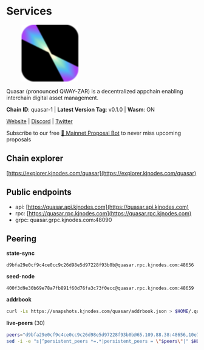 # Services

<figure><img src="https://raw.githubusercontent.com/kj89/cosmos-images/main/logos/quasar.png" width="150" alt=""><figcaption></figcaption></figure>

Quasar (pronounced QWAY-ZAR) is a decentralized  appchain enabling interchain digital asset management.

**Chain ID**: quasar-1 | **Latest Version Tag**: v0.1.0 | **Wasm**: ON

[Website](https://www.quasar.fi) | [Discord](https://discord.gg/quasarfi) | [Twitter](https://twitter.com/QuasarFi)



Subscribe to our free [🤖 Mainnet Proposal Bot](https://t.me/kjnodes_proposal_bot) to never miss upcoming proposals


## Chain explorer
[https://explorer.kjnodes.com/quasar](https://explorer.kjnodes.com/quasar)

## Public endpoints

* api: [https://quasar.api.kjnodes.com](https://quasar.api.kjnodes.com)
* rpc: [https://quasar.rpc.kjnodes.com](https://quasar.rpc.kjnodes.com)
* grpc: quasar.grpc.kjnodes.com:48090

## Peering

**state-sync**

```text
d9bfa29e0cf9c4ce0cc9c26d98e5d97228f93b0b@quasar.rpc.kjnodes.com:48656
```

**seed-node**

```text
400f3d9e30b69e78a7fb891f60d76fa3c73f0ecc@quasar.rpc.kjnodes.com:48659
```

**addrbook**
```bash
curl -Ls https://snapshots.kjnodes.com/quasar/addrbook.json > $HOME/.quasarnode/config/addrbook.json
```

**live-peers** (30)
```bash
peers="d9bfa29e0cf9c4ce0cc9c26d98e5d97228f93b0b@65.109.88.38:48656,10e73ac4ab3f9e1edd89e1aa342eb4d4f11120f0@135.181.128.114:18256,bcbc915effeb5e1f4e96670fd68d20a08ad4efa1@65.108.138.80:18256,89757803f40da51678451735445ad40d5b15e059@169.155.169.149:26656,367d65ece0aafd9b46e15b9dd58fe319d7d29550@143.198.172.109:26656,6cceba286b498d4a1931f85e35ea0fa433373057@169.155.170.222:26656,d7ea38275af96271fd66194dad3951ef38b8ba7c@193.70.33.64:18256,7e72f64aab40ddcb1a2cf3a8a5bbf99ee01fc6f0@65.108.9.164:10456,d11f867df7e498de0835e2d1b5bc34334c7337d1@65.109.31.114:2490,ff8bfc8a197e279810ccb21acdd987dfd6d3eb54@81.0.248.60:18256,298e0e1faf8a5da43514cc2908d2908658e732a0@38.146.3.148:18256,a286b35c9e9626cc7b780120ebe4afa883c059ce@144.76.40.53:18256,5a111b281852be31838ecf1202e59981e618355e@89.116.31.95:18256,8688b59432d98b6ded8bed01c3c29d4892ae6e4f@38.146.3.149:18256,1c4d42123dc63fba03bc28d2b5a837879e7de979@162.55.245.149:2040,e92601b6f2cb385b3544c2b5ff0c8dd5a8638ad4@65.108.137.36:26656,6f9e244b6e225241c02b235f700c2b0788da982d@148.113.159.22:18256,88cc4d314c9804a9478e900b6f18a83ea58a98c6@57.128.20.163:18256,66e0a7d2c2fc75a91627085d0ac5681a35dfd408@37.252.184.234:26656,201eb8fc1e84beb4bdce8ae5614c7abb41e32edb@65.109.160.91:18256,e1b058e5cfa2b836ddaa496b10911da62dcf182e@65.21.136.170:58656,2b01cb4d5c2108b20788aad68e11149899f170f4@99.80.59.242:26656,bccdc6cb3a0785bf3ee65d98c38bdd62bb843285@141.95.157.139:18256,771659b9205187f9094f894c65d29effa79fdd2c@18.156.191.84:26656,a40e1d5f63fad9e14edb9c95458b27f3c1de858c@116.203.236.246:26618,e726816f42831689eab9378d5d577f1d06d25716@176.9.188.21:26656,471518432477e31ea348af246c0b54095d41352c@134.65.195.144:26656,2028d1984d4828fb5662225d12db1a8722b9bfab@135.181.215.62:4740,573e1271873a552733210f0c2b37cfc3f042639e@34.121.226.45:26656,c97640c7c53a32ff301c09b261bbccb35c286dba@65.109.50.30:26656"
sed -i -e "s|^persistent_peers *=.*|persistent_peers = \"$peers\"|" $HOME/.quasarnode/config/config.toml
```
